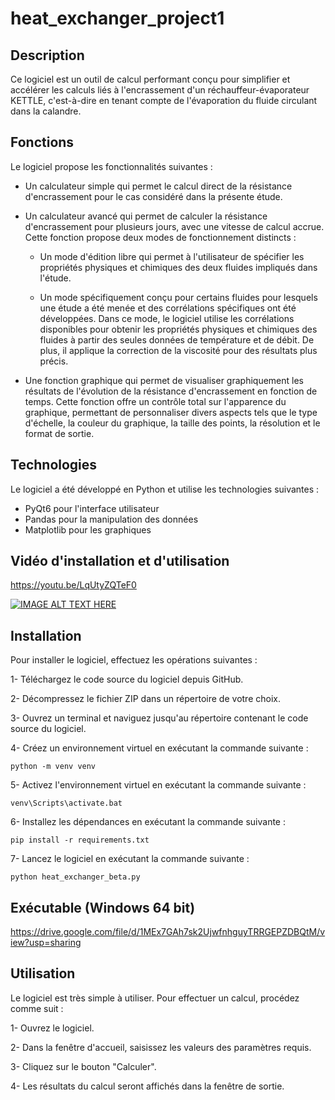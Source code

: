 # heat_exchanger_project1
## Description
Ce logiciel est un outil de calcul performant conçu pour simplifier et accélérer les calculs liés à l'encrassement d'un réchauffeur-évaporateur KETTLE, c'est-à-dire en tenant compte de l'évaporation du fluide circulant dans la calandre.

## Fonctions
Le logiciel propose les fonctionnalités suivantes :

* Un calculateur simple qui permet le calcul direct de la résistance d'encrassement pour le cas considéré dans la présente étude.
* Un calculateur avancé qui permet de calculer la résistance d'encrassement pour plusieurs jours, avec une vitesse de calcul accrue. Cette fonction propose deux modes de fonctionnement distincts :
  
  * Un mode d'édition libre qui permet à l'utilisateur de spécifier les propriétés physiques et chimiques des deux fluides impliqués dans l'étude.
    
  * Un mode spécifiquement conçu pour certains fluides pour lesquels une étude a été menée et des corrélations spécifiques ont été développées. Dans ce mode, le logiciel utilise les corrélations disponibles pour obtenir les propriétés physiques et chimiques des fluides à partir des seules données de température et de débit. De plus, il applique la correction de la viscosité pour des résultats plus précis.
    
* Une fonction graphique qui permet de visualiser graphiquement les résultats de l'évolution de la résistance d'encrassement en fonction de temps. Cette fonction offre un contrôle total sur l'apparence du graphique, permettant de personnaliser divers aspects tels que le type d'échelle, la couleur du graphique, la taille des points, la résolution et le format de sortie.
  
## Technologies
Le logiciel a été développé en Python et utilise les technologies suivantes :

* PyQt6 pour l'interface utilisateur
* Pandas pour la manipulation des données
* Matplotlib pour les graphiques

## Vidéo d'installation et d'utilisation

https://youtu.be/LqUtyZQTeF0

[![IMAGE ALT TEXT HERE](https://img.youtube.com/vi/LqUtyZQTeF0/0.jpg)](https://www.youtube.com/watch?v=LqUtyZQTeF0)



## Installation
Pour installer le logiciel, effectuez les opérations suivantes :

1- Téléchargez le code source du logiciel depuis GitHub.

2- Décompressez le fichier ZIP dans un répertoire de votre choix.

3- Ouvrez un terminal et naviguez jusqu'au répertoire contenant le code source du logiciel.

4- Créez un environnement virtuel en exécutant la commande suivante :
```
python -m venv venv
```

5- Activez l'environnement virtuel en exécutant la commande suivante :
```
venv\Scripts\activate.bat
```

6- Installez les dépendances en exécutant la commande suivante :
```
pip install -r requirements.txt
```

7- Lancez le logiciel en exécutant la commande suivante :
```
python heat_exchanger_beta.py
```

## Exécutable (Windows 64 bit)

https://drive.google.com/file/d/1MEx7GAh7sk2UjwfnhguyTRRGEPZDBQtM/view?usp=sharing

## Utilisation
Le logiciel est très simple à utiliser. Pour effectuer un calcul, procédez comme suit :

1- Ouvrez le logiciel.

2- Dans la fenêtre d'accueil, saisissez les valeurs des paramètres requis.

3- Cliquez sur le bouton "Calculer".

4- Les résultats du calcul seront affichés dans la fenêtre de sortie.
